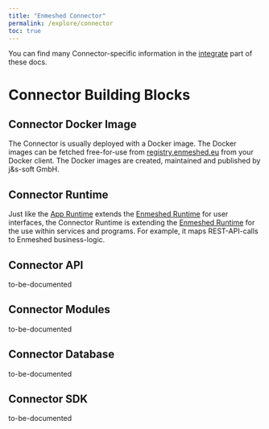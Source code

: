 ```yaml
---
title: "Enmeshed Connector"
permalink: /explore/connector
toc: true
---
```


You can find many Connector-specific information in the [integrate](/integrate) part of these docs.

# Connector Building Blocks

## Connector Docker Image

The Connector is usually deployed with a Docker image. The Docker images can be fetched free-for-use from [registry.enmeshed.eu](https://registry.enmeshed.eu/) from your Docker client. The Docker images are created, maintained and published by j&amp;s-soft GmbH.

## Connector Runtime

Just like the [App Runtime](/explore/app#app-runtime) extends the [Enmeshed Runtime](/explore/runtime) for user interfaces, the Connector Runtime is extending the [Enmeshed Runtime](/explore/runtime) for the use within services and programs. For example, it maps REST-API-calls to Enmeshed business-logic.

## Connector API

to-be-documented

## Connector Modules

to-be-documented

## Connector Database

to-be-documented

## Connector SDK

to-be-documented
